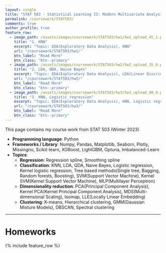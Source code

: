 ```yaml
---
layout: single
title: "STAT 503 - Statistical Learning II: Modern Multivariate Analysis"
permalink: /coursework/STAT503/
comments: true
author_profile: true
feature_row:
  - image_path: /assets/images/coursework/STAT503/hw1/hw1_upload_45_1.png
    title: "1. KNN"
    excerpt: "Topic: EDA(Exploratory Data Analysis), KNN"
    url: "/coursework/STAT503/hw1/"
    btn_label: "Read More"
    btn_class: "btn--primary"	
  - image_path: /assets/images/coursework/STAT503/hw2/hw2_upload_35_0.png
    title: "2. LDA, QDA, Naive Bayes"
    excerpt: "Topic: EDA(Exploratory Data Analysis), LDA(Linear Discriminant Analysis), QDA(Quadratic Discriminant Analysis), Naive Bayes"
    url: "/coursework/STAT503/hw2/"
    btn_label: "Read More"
    btn_class: "btn--primary"	
  - image_path: /assets/images/coursework/STAT503/hw3/hw3_upload_80_0.png
    title: "3. KNN, Logistic regression"
    excerpt: "Topic: EDA(Exploratory Data Analysis), KNN, Logistic regression, LOOCV(Leave One Out Cross Validation)"
    url: "/coursework/STAT503/hw3/"
    btn_label: "Read More"
    btn_class: "btn--primary"	
---
```


This page contains my course work from STAT 503 (Winter 2023)

- **Programming language**: Python
- **Frameworks / Library**: Numpy, Pandas, Matplotlib, Seaborn, Plotly, Missingno, Scikit-learn, XGBoost, LightGBM, Optuna, Imbalanced-Learn
- **Topics**: 
    - **Regression**: Regression spline, Smoothing spline
    - **Classification**: KNN, LDA, QDA, Naive Bayes, Logistic regression, Kernel logistic regression, Tree based methods(Single tree, Bagging, Random forests, Boosting), SVM(Support Vector Machine), Kernel SVM(Kernel Support Vector Machine), MLP(Multilayer Perceptron)
    - **Dimensionality reduction**: PCA(Principal Component Analysis), Kernel PCA(Kernel Principal Component Analysis), MDS(Multi-dimensional Scaling), Isomap, LLE(Locally Linear Embedding)
    - **Clustering**: K-means, Hierarchical clustering, GMM(Gaussian Mixture Models), DBSCAN, Spectral clustering
        
***

# Homeworks

 {% include feature_row %}